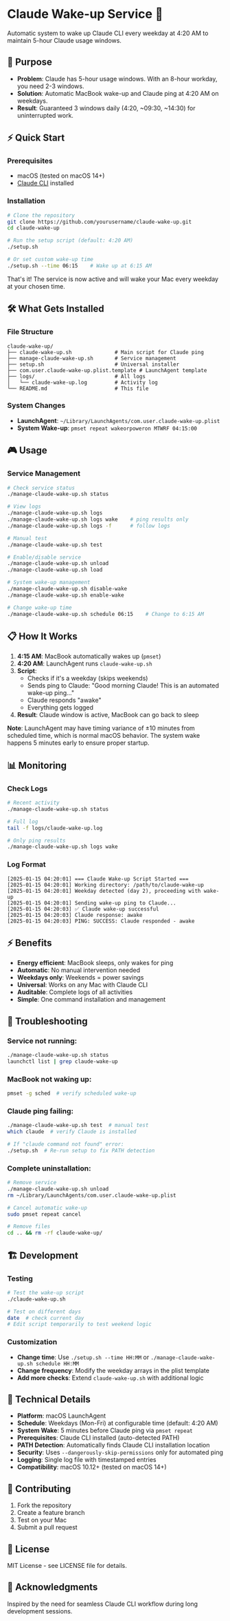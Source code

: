 # Claude Wake-up Service 🌅

Automatic system to wake up Claude CLI every weekday at 4:20 AM to maintain 5-hour Claude usage windows.

## 🎯 Purpose

- **Problem**: Claude has 5-hour usage windows. With an 8-hour workday, you need 2-3 windows.
- **Solution**: Automatic MacBook wake-up and Claude ping at 4:20 AM on weekdays.
- **Result**: Guaranteed 3 windows daily (4:20, ~09:30, ~14:30) for uninterrupted work.

## ⚡ Quick Start

### Prerequisites
- macOS (tested on macOS 14+)
- [Claude CLI](https://docs.anthropic.com/en/docs/claude-code/quickstart) installed

### Installation

```bash
# Clone the repository
git clone https://github.com/yourusername/claude-wake-up.git
cd claude-wake-up

# Run the setup script (default: 4:20 AM)
./setup.sh

# Or set custom wake-up time
./setup.sh --time 06:15    # Wake up at 6:15 AM
```

That's it! The service is now active and will wake your Mac every weekday at your chosen time.

## 🛠 What Gets Installed

### File Structure
```
claude-wake-up/
├── claude-wake-up.sh              # Main script for Claude ping
├── manage-claude-wake-up.sh       # Service management
├── setup.sh                       # Universal installer
├── com.user.claude-wake-up.plist.template # LaunchAgent template
├── logs/                          # All logs
│   └── claude-wake-up.log         # Activity log
└── README.md                      # This file
```

### System Changes
- **LaunchAgent**: `~/Library/LaunchAgents/com.user.claude-wake-up.plist`
- **System Wake-up**: `pmset repeat wakeorpoweron MTWRF 04:15:00`

## 🎮 Usage

### Service Management
```bash
# Check service status
./manage-claude-wake-up.sh status

# View logs
./manage-claude-wake-up.sh logs
./manage-claude-wake-up.sh logs wake    # ping results only
./manage-claude-wake-up.sh logs -f      # follow logs

# Manual test
./manage-claude-wake-up.sh test

# Enable/disable service
./manage-claude-wake-up.sh unload
./manage-claude-wake-up.sh load

# System wake-up management
./manage-claude-wake-up.sh disable-wake
./manage-claude-wake-up.sh enable-wake

# Change wake-up time
./manage-claude-wake-up.sh schedule 06:15    # Change to 6:15 AM
```

## 📋 How It Works

1. **4:15 AM**: MacBook automatically wakes up (`pmset`)
2. **4:20 AM**: LaunchAgent runs `claude-wake-up.sh`
3. **Script**: 
   - Checks if it's a weekday (skips weekends)
   - Sends ping to Claude: "Good morning Claude! This is an automated wake-up ping..."
   - Claude responds "awake"
   - Everything gets logged
4. **Result**: Claude window is active, MacBook can go back to sleep

**Note**: LaunchAgent may have timing variance of ±10 minutes from scheduled time, which is normal macOS behavior. The system wake happens 5 minutes early to ensure proper startup.

## 📊 Monitoring

### Check Logs
```bash
# Recent activity
./manage-claude-wake-up.sh status

# Full log
tail -f logs/claude-wake-up.log

# Only ping results
./manage-claude-wake-up.sh logs wake
```

### Log Format
```
[2025-01-15 04:20:01] === Claude Wake-up Script Started ===
[2025-01-15 04:20:01] Working directory: /path/to/claude-wake-up
[2025-01-15 04:20:01] Weekday detected (day 2), proceeding with wake-up
[2025-01-15 04:20:01] Sending wake-up ping to Claude...
[2025-01-15 04:20:03] ✅ Claude wake-up successful
[2025-01-15 04:20:03] Claude response: awake
[2025-01-15 04:20:03] PING: SUCCESS: Claude responded - awake
```

## ⚡ Benefits

- **Energy efficient**: MacBook sleeps, only wakes for ping
- **Automatic**: No manual intervention needed
- **Weekdays only**: Weekends = power savings  
- **Universal**: Works on any Mac with Claude CLI
- **Auditable**: Complete logs of all activities
- **Simple**: One command installation and management

## 🔧 Troubleshooting

### Service not running:
```bash
./manage-claude-wake-up.sh status
launchctl list | grep claude-wake-up
```

### MacBook not waking up:
```bash
pmset -g sched  # verify scheduled wake-up
```

### Claude ping failing:
```bash
./manage-claude-wake-up.sh test  # manual test
which claude  # verify Claude is installed

# If "claude command not found" error:
./setup.sh  # Re-run setup to fix PATH detection
```

### Complete uninstallation:
```bash
# Remove service
./manage-claude-wake-up.sh unload
rm ~/Library/LaunchAgents/com.user.claude-wake-up.plist

# Cancel automatic wake-up  
sudo pmset repeat cancel

# Remove files
cd .. && rm -rf claude-wake-up/
```

## 🏗 Development

### Testing
```bash
# Test the wake-up script
./claude-wake-up.sh

# Test on different days
date  # check current day
# Edit script temporarily to test weekend logic
```

### Customization
- **Change time**: Use `./setup.sh --time HH:MM` or `./manage-claude-wake-up.sh schedule HH:MM`
- **Change frequency**: Modify the weekday arrays in the plist template
- **Add more checks**: Extend `claude-wake-up.sh` with additional logic

## 📝 Technical Details

- **Platform**: macOS LaunchAgent
- **Schedule**: Weekdays (Mon-Fri) at configurable time (default: 4:20 AM)
- **System Wake**: 5 minutes before Claude ping via `pmset repeat`
- **Prerequisites**: Claude CLI installed (auto-detected PATH)
- **PATH Detection**: Automatically finds Claude CLI installation location
- **Security**: Uses `--dangerously-skip-permissions` only for automated ping
- **Logging**: Single log file with timestamped entries
- **Compatibility**: macOS 10.12+ (tested on macOS 14+)

## 🤝 Contributing

1. Fork the repository
2. Create a feature branch
3. Test on your Mac
4. Submit a pull request

## 📄 License

MIT License - see LICENSE file for details.

## 🙏 Acknowledgments

Inspired by the need for seamless Claude CLI workflow during long development sessions.